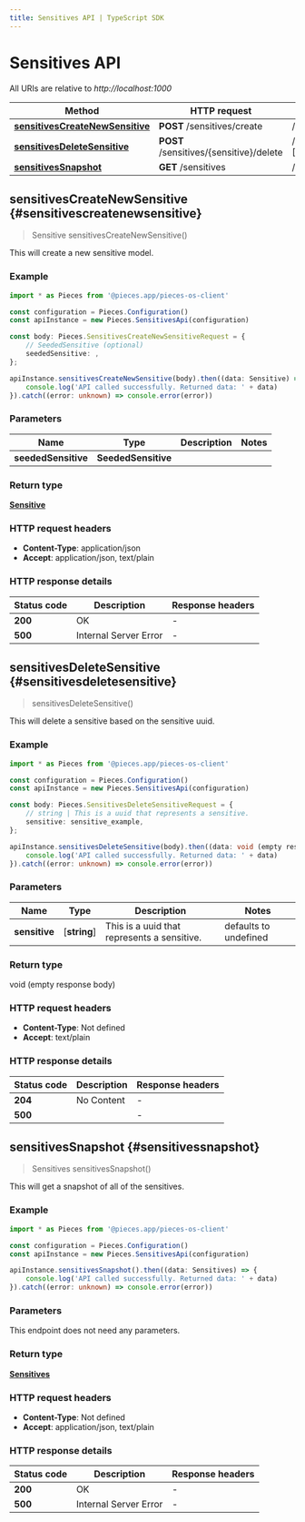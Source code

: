 ```yaml
---
title: Sensitives API | TypeScript SDK
---
```


# Sensitives API

All URIs are relative to *http://localhost:1000*

Method | HTTP request | Description
------------- | ------------- | -------------
[**sensitivesCreateNewSensitive**](SensitivesApi#sensitivescreatenewsensitive) | **POST** /sensitives/create | /sensitives/create [POST]
[**sensitivesDeleteSensitive**](SensitivesApi#sensitivesdeletesensitive) | **POST** /sensitives/\{sensitive\}/delete | /sensitives/\{sensitive\}/delete [POST]
[**sensitivesSnapshot**](SensitivesApi#sensitivessnapshot) | **GET** /sensitives | /sensitives [GET]


## **sensitivesCreateNewSensitive** {#sensitivescreatenewsensitive}
> Sensitive sensitivesCreateNewSensitive()

This will create a new sensitive model.

### Example

```typescript
import * as Pieces from '@pieces.app/pieces-os-client'

const configuration = Pieces.Configuration()
const apiInstance = new Pieces.SensitivesApi(configuration)

const body: Pieces.SensitivesCreateNewSensitiveRequest = {
    // SeededSensitive (optional)
    seededSensitive: ,
};

apiInstance.sensitivesCreateNewSensitive(body).then((data: Sensitive) => {
    console.log('API called successfully. Returned data: ' + data)
}).catch((error: unknown) => console.error(error))
```

### Parameters

Name | Type | Description  | Notes
------------- | ------------- | ------------- | -------------
 **seededSensitive** | **SeededSensitive**|  |


### Return type

[**Sensitive**](../models/Sensitive)

### HTTP request headers

- **Content-Type**: application/json
- **Accept**: application/json, text/plain


### HTTP response details
| Status code | Description | Response headers
|-------------|-------------|------------------
**200** | OK |  -  |
**500** | Internal Server Error |  -  |

## **sensitivesDeleteSensitive** {#sensitivesdeletesensitive}
> sensitivesDeleteSensitive()

This will delete a sensitive based on the sensitive uuid.

### Example

```typescript
import * as Pieces from '@pieces.app/pieces-os-client'

const configuration = Pieces.Configuration()
const apiInstance = new Pieces.SensitivesApi(configuration)

const body: Pieces.SensitivesDeleteSensitiveRequest = {
    // string | This is a uuid that represents a sensitive.
    sensitive: sensitive_example,
};

apiInstance.sensitivesDeleteSensitive(body).then((data: void (empty response body)) => {
    console.log('API called successfully. Returned data: ' + data)
}).catch((error: unknown) => console.error(error))
```

### Parameters

Name | Type | Description  | Notes
------------- | ------------- | ------------- | -------------
 **sensitive** | [**string**] | This is a uuid that represents a sensitive. | defaults to undefined


### Return type

void (empty response body)

### HTTP request headers

- **Content-Type**: Not defined
- **Accept**: text/plain


### HTTP response details
| Status code | Description | Response headers
|-------------|-------------|------------------
**204** | No Content |  -  |
**500** |  |  -  |

## **sensitivesSnapshot** {#sensitivessnapshot}
> Sensitives sensitivesSnapshot()

This will get a snapshot of all of the sensitives.

### Example

```typescript
import * as Pieces from '@pieces.app/pieces-os-client'

const configuration = Pieces.Configuration()
const apiInstance = new Pieces.SensitivesApi(configuration)

apiInstance.sensitivesSnapshot().then((data: Sensitives) => {
    console.log('API called successfully. Returned data: ' + data)
}).catch((error: unknown) => console.error(error))
```

### Parameters
This endpoint does not need any parameters.


### Return type

[**Sensitives**](../models/Sensitives)

### HTTP request headers

- **Content-Type**: Not defined
- **Accept**: application/json, text/plain


### HTTP response details
| Status code | Description | Response headers
|-------------|-------------|------------------
**200** | OK |  -  |
**500** | Internal Server Error |  -  |


